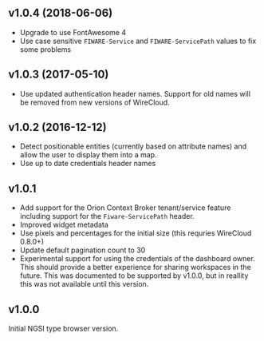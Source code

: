 ## v1.0.4 (2018-06-06)

- Upgrade to use FontAwesome 4
- Use case sensitive `FIWARE-Service` and `FIWARE-ServicePath` values to fix
  some problems


## v1.0.3 (2017-05-10)

- Use updated authentication header names. Support for old names will be removed
  from new versions of WireCloud.

## v1.0.2 (2016-12-12)

- Detect positionable entities (currently based on attribute names) and allow
  the user to display them into a map.
- Use up to date credentials header names


## v1.0.1

- Add support for the Orion Context Broker tenant/service feature including
  support for the `Fiware-ServicePath` header.
- Improved widget metadata
- Use pixels and percentages for the initial size (this requries WireCloud 0.8.0+)
- Update default pagination count to 30
- Experimental support for using the credentials of the dashboard owner. This
  should provide a better experience for sharing workspaces in the future. This
  was documented to be supported by v1.0.0, but in reallity this was not
  available until this version.


## v1.0.0

Initial NGSI type browser version.
